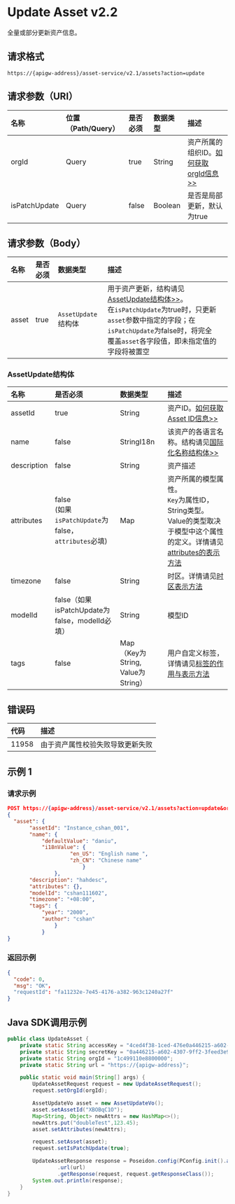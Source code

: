 # Update Asset v2.2

全量或部分更新资产信息。

## 请求格式

```
https://{apigw-address}/asset-service/v2.1/assets?action=update
```

## 请求参数（URI）

| 名称          | 位置（Path/Query） | 是否必须 | 数据类型 | 描述                                                                                  |
|:--------------|:-------------------|:---------|:---------|:--------------------------------------------------------------------------------------|
| orgId         | Query              | true     | String   | 资产所属的组织ID。[如何获取orgId信息>>](/docs/api/zh_CN/latest/api_faqs#id-orgid-orgid) |
| isPatchUpdate | Query              | false    | Boolean  | 是否是局部更新，默认为true                                                            |


## 请求参数（Body）
| 名称  | 是否必须 | 数据类型            | 描述                                                                                                                                                                                                                                         |  |
|:------|:---------|:--------------------|:---------------------------------------------------------------------------------------------------------------------------------------------------------------------------------------------------------------------------------------------|:-|
| asset | true     | `AssetUpdate`结构体 | 用于资产更新，结构请见[AssetUpdate结构体>>](/docs/api/zh_CN/latest/asset/update_asset.html#id2)。<br>在`isPatchUpdate`为true时，只更新`asset`参数中指定的字段；在`isPatchUpdate`为false时，将完全覆盖`asset`各字段值，即未指定值的字段将被置空 |  |


### AssetUpdate结构体

| 名称        | 是否必须                                                | 数据类型                              | 描述                                                                                                                                                                       |
|:------------|:--------------------------------------------------------|:--------------------------------------|:---------------------------------------------------------------------------------------------------------------------------------------------------------------------------|
| assetId     | true                                                    | String                                | 资产ID。[如何获取Asset ID信息>>](/docs/api/zh_CN/latest/api_faqs.html#asset-id-assetid-assetid)                                                                              |
| name        | false                                                   | StringI18n                            | 该资产的各语言名称。结构请见[国际化名称结构体>>](/docs/api/zh_CN/latest/api_faqs.html#id3)                                                                                   |
| description | false                                                   | String                                | 资产描述                                                                                                                                                                   |
| attributes  | false<br>(如果`isPatchUpdate`为false，`attributes`必填) | Map                                   | 资产所属的模型属性。<br>`Key`为属性ID，String类型。Value的类型取决于模型中这个属性的定义。详情请见 [attributes的表示方法](/docs/api/zh_CN/latest/api_faqs.html#attributes) |
| timezone    | false                                                   | String                                | 时区。详情请见[时区表示方法](/docs/api/zh_CN/latest/api_faqs.html#id4)                                                                                 |
| modelId     | false（如果isPatchUpdate为false，modelId必填）          | String                                | 模型ID                                                                                                                                                                     |
| tags        | false                                                   | Map<br>（Key为String, Value为String） | 用户自定义标签，详情请见[标签的作用与表示方法](/docs/api/zh_CN/latest/api_faqs.html#id6)                                                               |


## 错误码

| 代码  | 描述                             |
|:------|:---------------------------------|
| 11958 | 由于资产属性校验失败导致更新失败 |



## 示例 1

### 请求示例

```json
POST https://{apigw-address}/asset-service/v2.1/assets?action=update&orgId=o15475450989191
{
  "asset": {
       "assetId": "Instance_cshan_001",
       "name": {
           "defaultValue": "daniu",
           "i18nValue": {
                    "en_US": "English name ",
                    "zh_CN": "Chinese name"
                        }
               },
       "description": "hahdesc",
       "attributes": {},
       "modelId": "cshan111602",
       "timezone": "+08:00",
       "tags": {
           "year": "2000",
           "author": "cshan"
               }
           }
}
```

### 返回示例

```json
{
  "code": 0,
  "msg": "OK"，
  "requestId": "fa11232e-7e45-4176-a382-963c1240a27f"
}

```


## Java SDK调用示例

```java
public class UpdateAsset {
    private static String accessKey = "4ced4f38-1ced-476e0a446215-a602-4307";
    private static String secretKey = "0a446215-a602-4307-9ff2-3feed3e983ce";
    private static String orgId = "1c499110e8800000";
    private static String url = "https://{apigw-address}";

    public static void main(String[] args) {
        UpdateAssetRequest request = new UpdateAssetRequest();
        request.setOrgId(orgId);

        AssetUpdateVo asset = new AssetUpdateVo();
        asset.setAssetId("XBOBqC1O");
        Map<String, Object> newAttrs = new HashMap<>();
        newAttrs.put("doubleTest",123.45);
        asset.setAttributes(newAttrs);

        request.setAsset(asset);
        request.setIsPatchUpdate(true);

        UpdateAssetResponse response = Poseidon.config(PConfig.init().appKey(accessKey).appSecret(secretKey).debug())
                .url(url)
                .getResponse(request, request.getResponseClass());
        System.out.println(response);
    }
}
```
